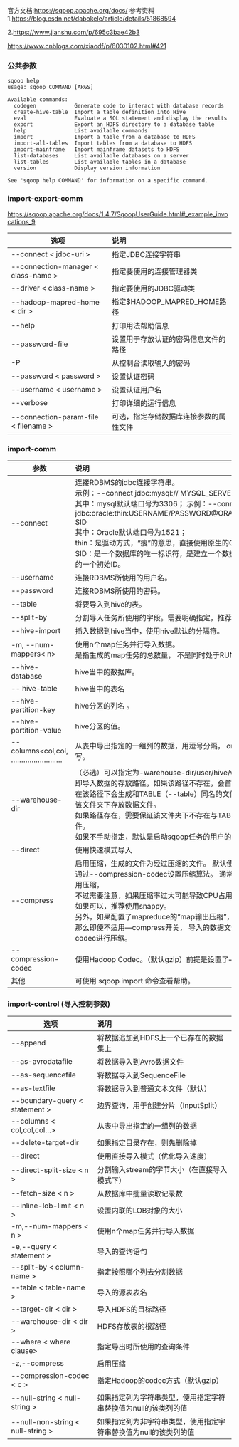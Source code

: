 官方文档:https://sqoop.apache.org/docs/
参考资料
1.https://blog.csdn.net/dabokele/article/details/51868594

2.<https://www.jianshu.com/p/695c3bae42b3>

<https://www.cnblogs.com/xiaodf/p/6030102.html#421>

### 公共参数

<div id='publicParams'></div>

```shell
sqoop help
usage: sqoop COMMAND [ARGS]

Available commands:
  codegen            Generate code to interact with database records
  create-hive-table  Import a table definition into Hive
  eval               Evaluate a SQL statement and display the results
  export             Export an HDFS directory to a database table
  help               List available commands
  import             Import a table from a database to HDFS
  import-all-tables  Import tables from a database to HDFS
  import-mainframe   Import mainframe datasets to HDFS
  list-databases     List available databases on a server
  list-tables        List available tables in a database
  version            Display version information

See 'sqoop help COMMAND' for information on a specific command.
```





###  import-export-comm

<div id="import-comm"></div>

<https://sqoop.apache.org/docs/1.4.7/SqoopUserGuide.html#_example_invocations_9>

| 选项                                 | 说明                                   |
| ------------------------------------ | :------------------------------------- |
| --connect < jdbc-uri >               | 指定JDBC连接字符串                     |
| --connection-manager < class-name >  | 指定要使用的连接管理器类               |
| --driver < class-name >              | 指定要使用的JDBC驱动类                 |
| --hadoop-mapred-home < dir >         | 指定$HADOOP_MAPRED_HOME路径            |
| --help                               | 打印用法帮助信息                       |
| --password-file                      | 设置用于存放认证的密码信息文件的路径   |
| -P                                   | 从控制台读取输入的密码                 |
| --password < password >              | 设置认证密码                           |
| --username < username >              | 设置认证用户名                         |
| --verbose                            | 打印详细的运行信息                     |
| --connection-param-file < filename > | 可选，指定存储数据库连接参数的属性文件 |



### import-comm



| 参数                             | 说明                                                         |
| -------------------------------- | :----------------------------------------------------------- |
| --connect                        | 连接RDBMS的jdbc连接字符串。<br /> 示例：--connect     jdbc:mysql:// MYSQL_SERVER: PORT / DBNAME <br />其中：mysql默认端口号为3306； 示例：--connect jdbc:oracle:thin:USERNAME/PASSWORD@ORACLE_SERVER:PORT: SID<br /> 其中：Oracle默认端口号为1521；<br /> thin：是驱动方式，“瘦”的意思，直接使用原生的Oracle JDBC驱动；<br /> SID：是一个数据库的唯一标识符，是建立一个数据库时系统自动赋予的一个初始ID。 |
| --username                       | 连接RDBMS所使用的用户名。                                    |
| --password                       | 连接RDBMS所使用的密码。                                      |
| --table                          | 将要导入到hive的表。                                         |
| --split-by                       | 分割导入任务所使用的字段。需要明确指定，推荐使用主键。       |
| --hive-import                    | 插入数据到hive当中，使用hive默认的分隔符。                   |
| -m, --num-mappers< n>            | 使用n个map任务并行导入数据。<br />是指生成的map任务的总数量， 不是同时处于RUNNING状态的数量。 |
| --hive-database                  | hive当中的数据库。                                           |
| -- hive-table                    | hive当中的表名                                               |
| --hive-partition-key             | hive分区的列名 。                                            |
| --hive-partition-value           | hive分区的值。                                               |
| --columns<col,col,     ……………………. | 从表中导出指定的一组列的数据，用逗号分隔， oracle中列名需要大写。 |
| --warehouse-dir                  | （必选）可以指定为-warehouse-dir/user/hive/warehouse/ <br />即导入数据的存放路径，如果该路径不存在，会首先创建。<br /> 在该路径下会生成和TABLE（--table）同名的文件夹，<br />该文件夹下存放数据文件。 <br />如果路径存在，需要保证该文件夹下不存在与TABLE(--table)同名文件。<br /> 如果不手动指定，默认是启动sqoop任务的用户的home目录。 |
| --direct                         | 使用快速模式导入                                             |
| --compress                       | 启用压缩，生成的文件为经过压缩的文件。 默认使用GZIP算法。<br /> 通过--compression-codec设置压缩算法。 通常当空间不够时可以使用压缩，<br />不过需要注意，如果压缩率过大可能导致CPU占用过高。 <br />如果可以，推荐使用snappy。 <br />另外，如果配置了mapreduce的“map输出压缩”， <br />那么即使不适用—compress开关， 导入的数据文件也会使用对应的codec进行压缩。 |
| --compression-codec              | 使用Hadoop Codec。（默认gzip）前提是设置了—cpmpress。        |
| 其他                             | 可使用 sqoop import 命令查看帮助。                           |



### import-control (导入控制参数)

<div id="import-control"></div>

| 选项                              | 说明                                                         |
| --------------------------------- | :----------------------------------------------------------- |
| --append                          | 将数据追加到HDFS上一个已存在的数据集上                       |
| --as-avrodatafile                 | 将数据导入到Avro数据文件                                     |
| --as-sequencefile                 | 将数据导入到SequenceFile                                     |
| --as-textfile                     | 将数据导入到普通文本文件（默认）                             |
| --boundary-query < statement >    | 边界查询，用于创建分片（InputSplit）                         |
| --columns < col,col,col…>         | 从表中导出指定的一组列的数据                                 |
| --delete-target-dir               | 如果指定目录存在，则先删除掉                                 |
| --direct                          | 使用直接导入模式（优化导入速度）                             |
| --direct-split-size < n >         | 分割输入stream的字节大小（在直接导入模式下）                 |
| --fetch-size < n >                | 从数据库中批量读取记录数                                     |
| --inline-lob-limit < n >          | 设置内联的LOB对象的大小                                      |
| -m,--num-mappers < n >            | 使用n个map任务并行导入数据                                   |
| -e,--query < statement >          | 导入的查询语句                                               |
| --split-by < column-name >        | 指定按照哪个列去分割数据                                     |
| --table < table-name >            | 导入的源表表名                                               |
| --target-dir < dir >              | 导入HDFS的目标路径                                           |
| --warehouse-dir < dir >           | HDFS存放表的根路径                                           |
| --where < where clause>           | 指定导出时所使用的查询条件                                   |
| -z,--compress                     | 启用压缩                                                     |
| --compression-codec < c >         | 指定Hadoop的codec方式（默认gzip）                            |
| --null-string < null-string >     | 如果指定列为字符串类型，使用指定字符串替换值为null的该类列的值 |
| --null-non-string < null-string > | 如果指定列为非字符串类型，使用指定字符串替换值为null的该类列的值 |





